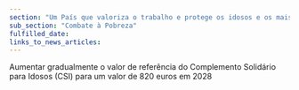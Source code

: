 ```yaml
---
section: "Um País que valoriza o trabalho e protege os idosos e os mais vulneráveis"
sub_section: "Combate à Pobreza"
fulfilled_date:
links_to_news_articles:
---
```


Aumentar gradualmente o valor de referência do Complemento Solidário para Idosos (CSI) para um valor de 820 euros em 2028